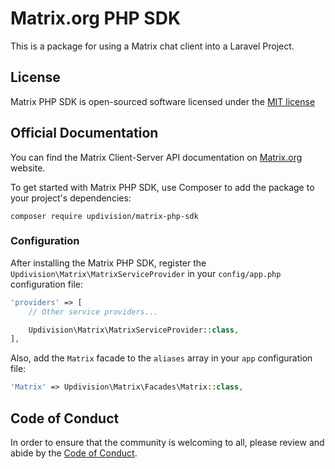 # Matrix.org PHP SDK
This is a package for using a Matrix chat client into a Laravel Project.

## License

Matrix PHP SDK is open-sourced software licensed under the [MIT license](http://opensource.org/licenses/MIT)

## Official Documentation

You can find the Matrix Client-Server API documentation on [Matrix.org](http://matrix.org/docs/api/client-server/) website.

To get started with Matrix PHP SDK, use Composer to add the package to your project's dependencies:

    composer require updivision/matrix-php-sdk

### Configuration

After installing the Matrix PHP SDK, register the `Updivision\Matrix\MatrixServiceProvider` in your `config/app.php` configuration file:

```php
'providers' => [
    // Other service providers...

    Updivision\Matrix\MatrixServiceProvider::class,
],
```

Also, add the `Matrix` facade to the `aliases` array in your `app` configuration file:

```php
'Matrix' => Updivision\Matrix\Facades\Matrix::class,
```

## Code of Conduct

In order to ensure that the community is welcoming to all, please review and abide by the [Code of Conduct](CODE_OF_CONDUCT.md).
